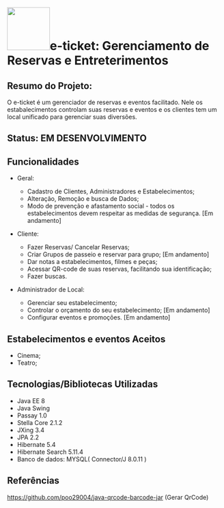 # <img src= "https://user-images.githubusercontent.com/58193125/95666608-a2595a80-0b31-11eb-88bb-8f280743082d.png" heigth="150" width = "100">e-ticket: Gerenciamento de Reservas e Entreterimentos

## Resumo do Projeto:
O e-ticket é um gerenciador de reservas e eventos facilitado. Nele os estabalecimentos controlam suas reservas e eventos e os clientes tem um local unificado para gerenciar suas diversões.

## Status: EM DESENVOLVIMENTO

## Funcionalidades
- Geral:
  - Cadastro de Clientes, Administradores e Estabelecimentos;
  - Alteração, Remoção e busca de Dados;
  - Modo de prevenção e afastamento social - todos os estabelecimentos devem respeitar as medidas de segurança. [Em andamento] 

- Cliente:
  - Fazer Reservas/ Cancelar Reservas;
  - Criar Grupos de passeio e reservar para grupo; [Em andamento]
  - Dar notas a estabelecimentos, filmes e peças;
  - Acessar QR-code de suas reservas, facilitando sua identificação;
  - Fazer buscas.
  
- Administrador de Local:
  - Gerenciar seu estabelecimento;
  - Controlar o orçamento do seu estabelecimento; [Em andamento]
  - Configurar eventos e promoções. [Em andamento]
  
## Estabelecimentos e eventos Aceitos
- Cinema;
- Teatro;

## Tecnologias/Bibliotecas Utilizadas
- Java EE 8
- Java Swing
- Passay 1.0
- Stella Core 2.1.2
- JXing 3.4
- JPA 2.2
- Hibernate 5.4
- Hibernate Search 5.11.4
- Banco de dados: MYSQL( Connector/J 8.0.11 )

## Referências
https://github.com/poo29004/java-qrcode-barcode-jar (Gerar QrCode)
